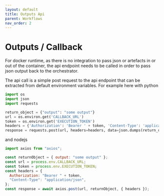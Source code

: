 ```yaml
---
layout: default
title: Outputs Api
parent: Workflows
nav_order: 2
---
```


# Outputs / Callback

For docker runtime, as there is no integration to pass json or artefacts in or out of the container, the api endpoint needs to be called in order to pass json output back to the orchestrator.

The api call is a simple post request to the api endpoint that can be extracted from default environment variables. For example here with python

```python
import os
import json
import requests

return_object = {"output": "some output"}
url = os.environ.get('CALLBACK_URL')
token = os.environ.get('EXECUTION_TOKEN')
headers = {'Authorization': 'Bearer ' + token, 'Content-Type': 'application/json'}
response = requests.post(url, headers=headers, data=json.dumps(return_object))
```

and nodejs

```javascript
import axios from "axios";

const returnObject = { output: "some output" };
const url = process.env.CALLBACK_URL;
const token = process.env.EXECUTION_TOKEN;
const headers = {
  Authorization: "Bearer " + token,
  "Content-Type": "application/json",
};
const response = await axios.post(url, returnObject, { headers });
```
